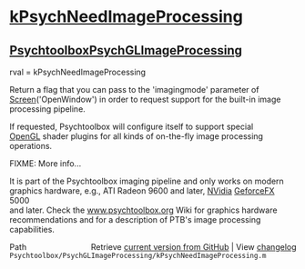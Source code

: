 # [kPsychNeedImageProcessing](kPsychNeedImageProcessing)
## [Psychtoolbox](Psychtoolbox)[PsychGLImageProcessing](PsychGLImageProcessing)

rval = kPsychNeedImageProcessing  
  
Return a flag that you can pass to the 'imagingmode' parameter of  
[Screen](Screen)('OpenWindow') in order to request support for the built-in image  
processing pipeline.  
  
If requested, Psychtoolbox will configure itself to support special  
[OpenGL](OpenGL) shader plugins for all kinds of on-the-fly image processing  
operations.  
  
FIXME: More info...  
  
It is part of the Psychtoolbox imaging pipeline and only works on modern  
graphics hardware, e.g., ATI Radeon 9600 and later, [NVidia](NVidia) [GeforceFX](GeforceFX) 5000  
and later. Check the www.psychtoolbox.org Wiki for graphics hardware  
recommendations and for a description of PTB's image processing  
capabilities.  




<div class="code_header" style="text-align:right;">
  <span style="float:left;">Path&nbsp;&nbsp;</span> <span class="counter">Retrieve <a href=
  "https://raw.github.com/Psychtoolbox-3/Psychtoolbox-3/beta/Psychtoolbox/PsychGLImageProcessing/kPsychNeedImageProcessing.m">current version from GitHub</a> | View <a href=
  "https://github.com/Psychtoolbox-3/Psychtoolbox-3/commits/beta/Psychtoolbox/PsychGLImageProcessing/kPsychNeedImageProcessing.m">changelog</a></span>
</div>
<div class="code">
  <code>Psychtoolbox/PsychGLImageProcessing/kPsychNeedImageProcessing.m</code>
</div>


